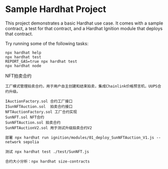 # Sample Hardhat Project

This project demonstrates a basic Hardhat use case. It comes with a sample contract, a test for that contract, and a Hardhat Ignition module that deploys that contract.

Try running some of the following tasks:

```shell
npx hardhat help
npx hardhat test
REPORT_GAS=true npx hardhat test
npx hardhat node
```

NFT拍卖合约
```
工厂模式管理拍卖合约，用于用户自主创建和结束拍卖，集成Chainlink价格预言机，UUPS合约升级。

IAuctionFactory.sol 合约工厂接口
ISunNFTAuction.sol  拍卖合约接口
NFTAuctionFactory.sol 工厂合约实现
SunNFT.sol NFT合约
SunNFTAuction.sol 拍卖合约
SunNFTAuctionV2.sol 用于测试升级拍卖合约V2
```

```angular2html
部署 npx hardhat run ignition/modules/01_deploy_SunNFTAuction_V1.js --network sepolia

测试 npx hardhat test ./test/SunNFT.js

合约大小分析：npx hardhat size-contracts
```
